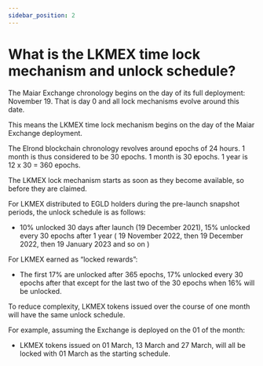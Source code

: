 ```yaml
---
sidebar_position: 2
---
```


# What is the LKMEX time lock mechanism and unlock schedule?

The Maiar Exchange chronology begins on the day of its full deployment: November 19. That is day 0 and all lock mechanisms evolve around this date.

This means the LKMEX time lock mechanism begins on the day of the Maiar Exchange deployment.

The Elrond blockchain chronology revolves around epochs of 24 hours. 1 month is thus considered to be 30 epochs. 1 month is 30 epochs. 1 year is 12 x 30 = 360 epochs.

The LKMEX lock mechanism starts as soon as they become available, so before they are claimed.

For LKMEX distributed to EGLD holders during the pre-launch snapshot periods, the unlock schedule is as follows:

- 10% unlocked 30 days after launch (19 December 2021), 15% unlocked every 30 epochs after 1 year ( 19 November 2022, then 19 December 2022, then 19 January 2023 and so on )

For LKMEX earned as “locked rewards”:

- The first 17% are unlocked after 365 epochs, 17% unlocked every 30 epochs after that except for the last two of the 30 epochs when 16% will be unlocked.

To reduce complexity, LKMEX tokens issued over the course of one month will have the same unlock schedule.

For example, assuming the Exchange is deployed on the 01 of the month:

- LKMEX tokens issued on 01 March, 13 March and 27 March, will all be locked with 01 March as the starting schedule.
